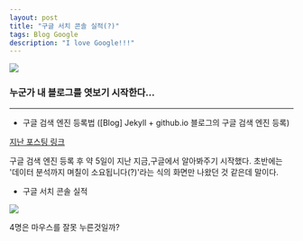 ```yaml
---
layout: post
title: "구글 서치 콘솔 실적(?)"
tags: Blog Google
description: "I love Google!!!"
---
```


![](https://cdn.pixabay.com/photo/2016/10/09/08/32/digital-marketing-1725340_1280.jpg)


### 누군가 내 블로그를 엿보기 시작한다...
---

- 구글 검색 엔진 등록법 ([Blog] Jekyll + github.io 블로그의 구글 검색 엔진 등록)

[지난 포스팅 링크](https://woongchoi84.github.io/post/post-blog-%EA%B5%AC%EA%B8%80%EC%84%9C%EC%B9%98%EC%BD%98%EC%86%94/)

구글 검색 엔진 등록 후 약 5일이 지난 지금,구글에서 알아봐주기 시작했다.
초반에는 '데이터 분석까지 며칠이 소요됩니다(?)'라는 식의 화면만 나왔던 것 같은데 말이다.


- 구글 서치 콘솔 실적

![](https://i.ibb.co/1mTH1Kp/googlesearchconsole.png)

4명은 마우스를 잘못 누른것일까?

